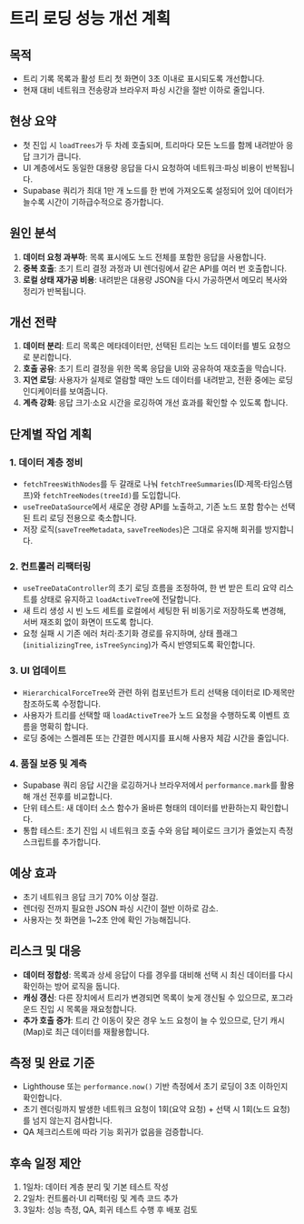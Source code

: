 # 트리 로딩 성능 개선 계획

## 목적
- 트리 기록 목록과 활성 트리 첫 화면이 3초 이내로 표시되도록 개선합니다.
- 현재 대비 네트워크 전송량과 브라우저 파싱 시간을 절반 이하로 줄입니다.

## 현상 요약
- 첫 진입 시 `loadTrees`가 두 차례 호출되며, 트리마다 모든 노드를 함께 내려받아 응답 크기가 큽니다.
- UI 계층에서도 동일한 대용량 응답을 다시 요청하여 네트워크·파싱 비용이 반복됩니다.
- Supabase 쿼리가 최대 1만 개 노드를 한 번에 가져오도록 설정되어 있어 데이터가 늘수록 시간이 기하급수적으로 증가합니다.

## 원인 분석
1. **데이터 요청 과부하**: 목록 표시에도 노드 전체를 포함한 응답을 사용합니다.
2. **중복 호출**: 초기 트리 결정 과정과 UI 렌더링에서 같은 API를 여러 번 호출합니다.
3. **로컬 상태 재가공 비용**: 내려받은 대용량 JSON을 다시 가공하면서 메모리 복사와 정리가 반복됩니다.

## 개선 전략
1. **데이터 분리**: 트리 목록은 메타데이터만, 선택된 트리는 노드 데이터를 별도 요청으로 분리합니다.
2. **호출 공유**: 초기 트리 결정을 위한 목록 응답을 UI와 공유하여 재호출을 막습니다.
3. **지연 로딩**: 사용자가 실제로 열람할 때만 노드 데이터를 내려받고, 전환 중에는 로딩 인디케이터를 보여줍니다.
4. **계측 강화**: 응답 크기·소요 시간을 로깅하여 개선 효과를 확인할 수 있도록 합니다.

## 단계별 작업 계획

### 1. 데이터 계층 정비
- `fetchTreesWithNodes`를 두 갈래로 나눠 `fetchTreeSummaries`(ID·제목·타임스탬프)와 `fetchTreeNodes(treeId)`를 도입합니다.
- `useTreeDataSource`에서 새로운 경량 API를 노출하고, 기존 노드 포함 함수는 선택된 트리 로딩 전용으로 축소합니다.
- 저장 로직(`saveTreeMetadata`, `saveTreeNodes`)은 그대로 유지해 회귀를 방지합니다.

### 2. 컨트롤러 리팩터링
- `useTreeDataController`의 초기 로딩 흐름을 조정하여, 한 번 받은 트리 요약 리스트를 상태로 유지하고 `loadActiveTree`에 전달합니다.
- 새 트리 생성 시 빈 노드 세트를 로컬에서 세팅한 뒤 비동기로 저장하도록 변경해, 서버 재조회 없이 화면이 뜨도록 합니다.
- 요청 실패 시 기존 에러 처리·초기화 경로를 유지하며, 상태 플래그(`initializingTree`, `isTreeSyncing`)가 즉시 반영되도록 확인합니다.

### 3. UI 업데이트
- `HierarchicalForceTree`와 관련 하위 컴포넌트가 트리 선택용 데이터로 ID·제목만 참조하도록 수정합니다.
- 사용자가 트리를 선택할 때 `loadActiveTree`가 노드 요청을 수행하도록 이벤트 흐름을 명확히 합니다.
- 로딩 중에는 스켈레톤 또는 간결한 메시지를 표시해 사용자 체감 시간을 줄입니다.

### 4. 품질 보증 및 계측
- Supabase 쿼리 응답 시간을 로깅하거나 브라우저에서 `performance.mark`를 활용해 개선 전후를 비교합니다.
- 단위 테스트: 새 데이터 소스 함수가 올바른 형태의 데이터를 반환하는지 확인합니다.
- 통합 테스트: 초기 진입 시 네트워크 호출 수와 응답 페이로드 크기가 줄었는지 측정 스크립트를 추가합니다.

## 예상 효과
- 초기 네트워크 응답 크기 70% 이상 절감.
- 렌더링 전까지 필요한 JSON 파싱 시간이 절반 이하로 감소.
- 사용자는 첫 화면을 1~2초 안에 확인 가능해집니다.

## 리스크 및 대응
- **데이터 정합성**: 목록과 상세 응답이 다를 경우를 대비해 선택 시 최신 데이터를 다시 확인하는 방어 로직을 둡니다.
- **캐싱 갱신**: 다른 장치에서 트리가 변경되면 목록이 늦게 갱신될 수 있으므로, 포그라운드 진입 시 목록을 재요청합니다.
- **추가 호출 증가**: 트리 간 이동이 잦은 경우 노드 요청이 늘 수 있으므로, 단기 캐시(Map)로 최근 데이터를 재활용합니다.

## 측정 및 완료 기준
- Lighthouse 또는 `performance.now()` 기반 측정에서 초기 로딩이 3초 이하인지 확인합니다.
- 초기 렌더링까지 발생한 네트워크 요청이 1회(요약 요청) + 선택 시 1회(노드 요청)를 넘지 않는지 검사합니다.
- QA 체크리스트에 따라 기능 회귀가 없음을 검증합니다.

## 후속 일정 제안
1. 1일차: 데이터 계층 분리 및 기본 테스트 작성
2. 2일차: 컨트롤러·UI 리팩터링 및 계측 코드 추가
3. 3일차: 성능 측정, QA, 회귀 테스트 수행 후 배포 검토

